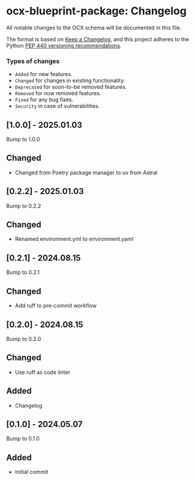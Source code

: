 # ocx-blueprint-package: Changelog

All notable changes to the OCX schema will be documented in this file.

The format is based on [Keep a Changelog](https://keepachangelog.com/en/1.1.0/),
and this project adheres to the Python [PEP 440 versioning recommendations](https://peps.python.org/pep-0440/).

### Types of changes
* ``Added`` for new features.
* ``Changed`` for changes in existing functionality.
* ``Deprecated`` for soon-to-be removed features.
* ``Removed`` for now removed features.
* ``Fixed`` for any bug fixes.
* ``Security`` in case of vulnerabilities.


## [1.0.0] - 2025.01.03
Bump to 1.0.0

## Changed
* Changed from Poetry package manager to uv from Astral


## [0.2.2] - 2025.01.03
Bump to 0.2.2

## Changed
* Renamed environment.yml to environment.yaml

## [0.2.1] - 2024.08.15
Bump to 0.2.1

## Changed
* Add ruff to pre-commit workflow

## [0.2.0] - 2024.08.15
Bump to 0.2.0

## Changed
* Use ruff as code linter

## Added
* Changelog


## [0.1.0] - 2024.05.07
Bump to 0.1.0

## Added
* Initial commit

